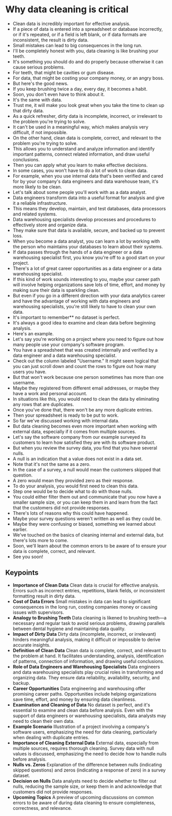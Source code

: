 # Why data cleaning is critical

- Clean data is incredibly important for effective analysis.
- If a piece of data is entered into a spreadsheet or database incorrectly, or if it's repeated, or if a field is left blank, or if data formats are inconsistent, the result is dirty data.
- Small mistakes can lead to big consequences in the long run.
- I'll be completely honest with you, data cleaning is like brushing your teeth.
- It's something you should do and do properly because otherwise it can cause serious problems.
- For teeth, that might be cavities or gum disease.
- For data, that might be costing your company money, or an angry boss.
- But here's the good news.
- If you keep brushing twice a day, every day, it becomes a habit.
- Soon, you don't even have to think about it.
- It's the same with data.
- Trust me, it will make you look great when you take the time to clean up that dirty data.
- As a quick refresher, dirty data is incomplete, incorrect, or irrelevant to the problem you're trying to solve.
- It can't be used in a meaningful way, which makes analysis very difficult, if not impossible.
- On the other hand, clean data is complete, correct, and relevant to the problem you're trying to solve.
- This allows you to understand and analyze information and identify important patterns, connect related information, and draw useful conclusions.
- Then you can apply what you learn to make effective decisions.
- In some cases, you won't have to do a lot of work to clean data.
- For example, when you use internal data that's been verified and cared for by your company's data engineers and data warehouse team, it's more likely to be clean.
- Let's talk about some people you'll work with as a data analyst.
- Data engineers transform data into a useful format for analysis and give it a reliable infrastructure.
- This means they develop, maintain, and test databases, data processors and related systems.
- Data warehousing specialists develop processes and procedures to effectively store and organize data.
- They make sure that data is available, secure, and backed up to prevent loss.
- When you become a data analyst, you can learn a lot by working with the person who maintains your databases to learn about their systems.
- If data passes through the hands of a data engineer or a data warehousing specialist first, you know you're off to a good start on your project.
- There's a lot of great career opportunities as a data engineer or a data warehousing specialist.
- If this kind of work sounds interesting to you, maybe your career path will involve helping organizations save lots of time, effort, and money by making sure their data is sparkling clean.
- But even if you go in a different direction with your data analytics career and have the advantage of working with data engineers and warehousing specialists, you're still likely to have to clean your own data.
- It's important to remember** no dataset is perfect.
- It's always a good idea to examine and clean data before beginning analysis.
- Here's an example.
- Let's say you're working on a project where you need to figure out how many people use your company's software program.
- You have a spreadsheet that was created internally and verified by a data engineer and a data warehousing specialist.
- Check out the column labeled "Username." It might seem logical that you can just scroll down and count the rows to figure out how many users you have.
- But that won't work because one person sometimes has more than one username.
- Maybe they registered from different email addresses, or maybe they have a work and personal account.
- In situations like this, you would need to clean the data by eliminating any rows that are duplicates.
- Once you've done that, there won't be any more duplicate entries.
- Then your spreadsheet is ready to be put to work.
- So far we've discussed working with internal data.
- But data cleaning becomes even more important when working with external data, especially if it comes from multiple sources.
- Let's say the software company from our example surveyed its customers to learn how satisfied they are with its software product.
- But when you review the survey data, you find that you have several nulls.
- A null is an indication that a value does not exist in a data set.
- Note that it's not the same as a zero.
- In the case of a survey, a null would mean the customers skipped that question.
- A zero would mean they provided zero as their response.
- To do your analysis, you would first need to clean this data.
- Step one would be to decide what to do with those nulls.
- You could either filter them out and communicate that you now have a smaller sample size, or you can keep them in and learn from the fact that the customers did not provide responses.
- There's lots of reasons why this could have happened.
- Maybe your survey questions weren't written as well as they could be.
- Maybe they were confusing or biased, something we learned about earlier.
- We've touched on the basics of cleaning internal and external data, but there's lots more to come.
- Soon, we'll learn about the common errors to be aware of to ensure your data is complete, correct, and relevant.
- See you soon!

## Keypoints

- **Importance of Clean Data** Clean data is crucial for effective analysis. Errors such as incorrect entries, repetitions, blank fields, or inconsistent formatting result in dirty data.
- **Cost of Data Errors** Small mistakes in data can lead to significant consequences in the long run, costing companies money or causing issues with supervisors.
- **Analogy to Brushing Teeth** Data cleaning is likened to brushing teeth—a necessary and regular task to avoid serious problems, drawing parallels between dental hygiene and maintaining data quality.
- **Impact of Dirty Data** Dirty data (incomplete, incorrect, or irrelevant) hinders meaningful analysis, making it difficult or impossible to derive accurate insights.
- **Definition of Clean Data** Clean data is complete, correct, and relevant to the problem at hand. It facilitates understanding, analysis, identification of patterns, connection of information, and drawing useful conclusions.
- **Role of Data Engineers and Warehousing Specialists** Data engineers and data warehousing specialists play crucial roles in transforming and organizing data. They ensure data reliability, availability, security, and backup.
- **Career Opportunities** Data engineering and warehousing offer promising career paths. Opportunities include helping organizations save time, effort, and money by ensuring data cleanliness.
- **Examination and Cleaning of Data** No dataset is perfect, and it's essential to examine and clean data before analysis. Even with the support of data engineers or warehousing specialists, data analysts may need to clean their own data.
- **Example Scenario** Illustration of a project involving a company's software users, emphasizing the need for data cleaning, particularly when dealing with duplicate entries.
- **Importance of Cleaning External Data** External data, especially from multiple sources, requires thorough cleaning. Survey data with null values is discussed, emphasizing the need to decide how to handle nulls before analysis.
- **Nulls vs. Zeros** Explanation of the difference between nulls (indicating skipped questions) and zeros (indicating a response of zero) in a survey dataset.
- **Decision on Nulls** Data analysts need to decide whether to filter out nulls, reducing the sample size, or keep them in and acknowledge that customers did not provide responses.
- **Upcoming Topics** A preview of upcoming discussions on common errors to be aware of during data cleaning to ensure completeness, correctness, and relevance.
